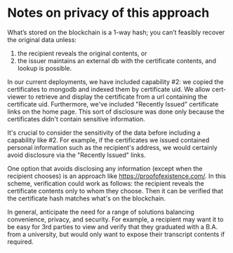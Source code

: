 Notes on privacy of this approach
=================================
What’s stored on the blockchain is a 1-way hash; you can’t feasibly recover the original data unless:
1. the recipient reveals the original contents, or
2. the issuer maintains an external db with the certificate contents, and lookup is possible.

In our current deployments, we have included capability #2: we copied the certificates to mongodb and indexed them
by certificate uid. We allow cert-viewer to retrieve and display the certificate from a url containing the certificate uid.
Furthermore, we've included "Recently Issued" certificate links on the home page. This sort of disclosure was done only
because the certificates didn't contain sensitive information.

It's crucial to consider the sensitivity of the data before including a capability like #2. For example, if the
certificates we issued contained personal information such as the recipient's address, we would certainly avoid
disclosure via the "Recently Issued" links.

One option that avoids disclosing any information (except when the recipient chooses) is an approach like
https://proofofexistence.com/. In this scheme, verification could work as follows: the recipient reveals the certificate
contents only to whom they choose. Then it can be verified that the certificate hash matches what's on the blockchain.

In general, anticipate the need for a range of solutions balancing convenience, privacy, and security. For example,
a recipient may want it to be easy for 3rd parties to view and verify that they graduated with a B.A. from a university,
but would only want to expose their transcript contents if required.

